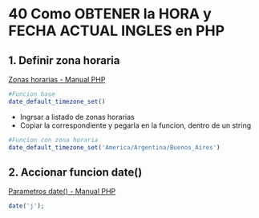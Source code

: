 # 40 Como OBTENER la HORA y FECHA ACTUAL INGLES en PHP 

## 1. Definir zona horaria

[Zonas horarias - Manual PHP](https://www.php.net/manual/es/function.date-default-timezone-set.php)

```php
#Funcion base
date_default_timezone_set()
```
* Ingrsar a listado de zonas horarias
* Copiar la correspondiente y pegarla en la funcion, dentro de un string

```php
#Funcion con zona horaria
date_default_timezone_set('America/Argentina/Buenos_Aires')
```
## 2. Accionar funcion date()
[Parametros date() - Manual PHP](https://www.php.net/manual/es/function.date.php)

```php
date('j');
```